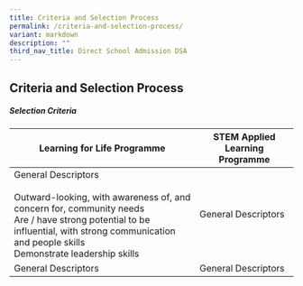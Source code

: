 ```yaml
---
title: Criteria and Selection Process
permalink: /criteria-and-selection-process/
variant: markdown
description: ""
third_nav_title: Direct School Admission DSA
---
```

## Criteria and Selection Process

##### Selection Criteria



| Learning for Life Programme | STEM Applied Learning Programme |
| -------- | -------- |
|General Descriptors<br><br>Outward-looking, with awareness of, and concern for, community needs<br>Are / have strong potential to be influential, with strong communication and people skills<br>Demonstrate leadership skills|General Descriptors|
|General Descriptors|General Descriptors|


